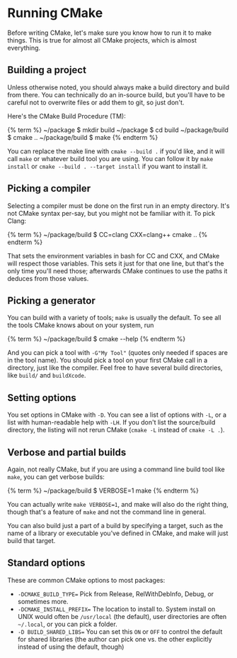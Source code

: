 # Running CMake

Before writing CMake, let's make sure you know how to run it to make things. This is true for almost all CMake projects, which is almost everything.

## Building a project
Unless otherwise noted, you should always make a build directory and build from there. You can technically do an in-source build, but you'll have to be careful not to overwrite files or add them to git, so just don't.

Here's the CMake Build Procedure (TM):

{% term %}
~/package $ mkdir build
~/package $ cd build
~/package/build $ cmake ..
~/package/build $ make
{% endterm %}

You can replace the make line with `cmake --build .` if you'd like, and it will call `make` or whatever build tool you are using. You can follow it by `make install` or `cmake --build . --target install` if you want to install it.

## Picking a compiler

Selecting a compiler must be done on the first run in an empty directory. It's not CMake syntax per-say, but you might not be familiar with it. To pick Clang:

{% term %}
~/package/build $ CC=clang CXX=clang++ cmake ..
{% endterm %}

That sets the environment variables in bash for CC and CXX, and CMake will respect those variables. This sets it just for that one line, but that's the only time you'll need those; afterwards CMake continues to use the paths it deduces from those values.

## Picking a generator

You can build with a variety of tools; `make` is usually the default. To see all the tools CMake knows about on your system, run

{% term %}
~/package/build $ cmake --help
{% endterm %}

And you can pick a tool with `-G"My Tool"` (quotes only needed if spaces are in the tool name). You should pick a tool on your first CMake call in a directory, just like the compiler. Feel free to have several build directories, like `build/` and `buildXcode`.

## Setting options

You set options in CMake with `-D`. You can see a list of options with `-L`, or a list with human-readable help with `-LH`. If you don't list the source/build directory, the listing will not rerun CMake (`cmake -L` instead of `cmake -L .`).

## Verbose and partial builds

Again, not really CMake, but if you are using a command line build tool like `make`, you can get verbose builds:

{% term %}
~/package/build $ VERBOSE=1 make
{% endterm %}

You can actually write `make VERBOSE=1`, and make will also do the right thing, though that's a feature of `make` and not the command line in general.

You can also build just a part of a build by specifying a target, such as the name of a library or executable you've defined in CMake, and make will just build that target.

## Standard options

These are common CMake options to most packages:

* `-DCMAKE_BUILD_TYPE=` Pick from Release, RelWithDebInfo, Debug, or sometimes more.
* `-DCMAKE_INSTALL_PREFIX=` The location to install to. System install on UNIX would often be `/usr/local` (the default), user directories are often `~/.local`, or you can pick a folder.
* `-D BUILD_SHARED_LIBS=` You can set this `ON` or `OFF` to control the default for shared libraries (the author can pick one vs. the other explicitly instead of using the default, though)
